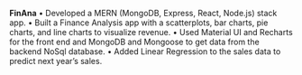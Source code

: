 **FinAna**
•	Developed a MERN (MongoDB, Express, React, Node.js) stack app.
•	Built a Finance Analysis app with a scatterplots, bar charts, pie charts, and line charts to visualize revenue. 
•	Used Material UI and Recharts for the front end and MongoDB and Mongoose to get data from the backend NoSql database.
•	Added Linear Regression to the sales data to predict next year’s sales. 

 
 
